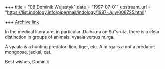 +++
title = "08 Dominik Wujastyk"
date = "1997-07-01"
upstream_url = "https://list.indology.info/pipermail/indology/1997-July/008725.html"

+++
[Archive link](https://list.indology.info/pipermail/indology/1997-July/008725.html)

In the medical literature, in particular .Dalha.na on Su"sruta, 
there is a clear distinction in groups of animals:  vyaala versus m.rga.

A vyaala is a hunting predator: lion, tiger, etc.
A m.rga is a not a predator: mongoose, jackal, cat.

Best wishes,
Dominik







